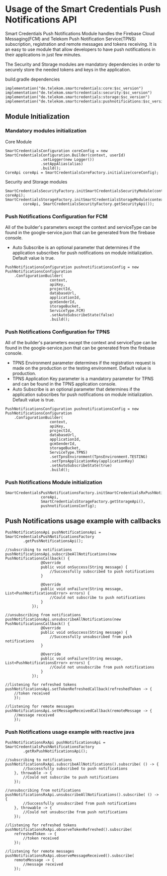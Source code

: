 # Usage of the Smart Credentials Push Notifications API

Smart Credentials Push Notifications Module handles the Firebase Cloud Messaging(FCM) and 
Telekom Push Notification Service(TPNS) subscription, registration and remote messages and tokens
receiving. It is an easy to use module that allow developers to have push notifications in 
their applications in just few minutes.

The Security and Storage modules are mandatory dependencies in order to securely store the
needed tokens and keys in the application.

build.gradle dependencies
```
implementation("de.telekom.smartcredentials:core:$sc_version")
implementation("de.telekom.smartcredentials:security:$sc_version")
implementation("de.telekom.smartcredentials:storage:$sc_version")
implementation("de.telekom.smartcredentials:pushnotifications:$sc_version")
````

## Module Initialization

### Mandatory modules initialization

Core Module
``` 
SmartCredentialsConfiguration coreConfig = new SmartCredentialsConfiguration.Builder(context, userId)
                .setLogger(new Logger())
                .setAppAlias(alias)
                .build();
CoreApi coreApi = SmartCredentialsCoreFactory.initialize(coreConfig);
````

Security and Storage modules
``` 
SmartCredentialsSecurityFactory.initSmartCredentialsSecurityModule(context, coreApi);
SmartCredentialsStorageFactory.initSmartCredentialsStorageModule(context, 
		coreApi, SmartCredentialsSecurityFactory.getSecurityApi());
````

### Push Notifications Configuration for FCM 
All of the builder's parameters except the context and serviceType can be found in the google-service.json 
that can be generated from the firebase console. 
- Auto Subscribe is an optional parameter that determines if the application 
subscribes for push notifications on module initialization. Default value is true.
```
PushNotificationsConfiguration pushnotificationsConfig = new PushNotificationsConfiguration
	.ConfigurationBuilder(
					context,
					apiKey,
					projectId,
					databaseUrl,
					applicationId,
					gcmSenderId,
					storageBucket,
					ServiceType.FCM)
					.setAutoSubscribeState(false)
					.build();
````

### Push Notifications Configuration for TPNS 
All of the builder's parameters except the context and serviceType can be found in the google-service.json 
that can be generated from the firebase console.
- TPNS Environment parameter determines if the registration request is made on the production or
the testing environment. Default value is production.
- TPNS Application Key parameter is a mandatory parameter for TPNS and can be found in the TPNS
application console.
- Auto Subscribe is an optional parameter that determines if the application 
subscribes for push notifications on module initialization. Default value is true.
```
PushNotificationsConfiguration pushnotificationsConfig = new PushNotificationsConfiguration
	.ConfigurationBuilder(
					context,
					apiKey,
					projectId,
					databaseUrl,
					applicationId,
					gcmSenderId,
					storageBucket,
					ServiceType.TPNS)
					.setTpnsEnvironment(TpnsEnvironment.TESTING)
					.setTpnsApplicationKey(applicationKey)
					.setAutoSubscribeState(true)
					.build();
````

### Push Notifications Module initialization
```
SmartCredentialsPushNotificationsFactory.initSmartCredentialsRxPushNotificationsModule(
                coreApi,
                SmartCredentialsStorageFactory.getStorageApi(),
                pushnotificationsConfig);	
````

## Push Notifications usage example with callbacks
```
PushNotificationsApi pushNotificationsApi = SmartCredentialsPushNotificationsFactory
		.getPushNotificationsApi();

//subscribing to notifications
pushNotificationsApi.subscribeAllNotifications(new PushNotificationsCallback() {
                @Override
                public void onSuccess(String message) {
                    //Successfully subscribed to push notifications
                }

                @Override
                public void onFailure(String message, List<PushNotificationsError> errors) {
                    //Could not subscribe to push notifications
                }
            });

//unsubscribing from notifications
pushNotificationsApi.unsubscribeAllNotifications(new PushNotificationsCallback() {
                @Override
                public void onSuccess(String message) {
                    //Successfully unsubscribed from push notifications
                }

                @Override
                public void onFailure(String message, List<PushNotificationsError> errors) {
                    //Could not unsubscribe from push notifications
                }
            });
			
//listening for refreshed tokens
pushNotificationsApi.setTokenRefreshedCallback(refreshedToken -> {
    //token received
    });
	
//listening for remote messages
pushNotificationsApi.setMessageReceivedCallback(remoteMessage -> {
    //message received
    });
````

### Push Notifications usage example with reactive java
```
PushNotificationsRxApi pushNotificationsApi = SmartCredentialsPushNotificationsFactory
		.getRxPushNotificationsApi();

//subscribing to notifications
pushNotificationsRxApi.subscribeAllNotifications().subscribe( () -> {
        //Successfully subscribed to push notifications    
    }, throwable -> {
        //Could not subscribe to push notifications    
    });

//unsubscribing from notifications
pushNotificationsRxApi.unsubscribeAllNotifications().subscribe( () -> {
        //Successfully unsubscribed from push notifications    
    }, throwable -> {
        //Could not unsubscribe from push notifications    
    });
			
//listening for refreshed tokens
pushNotificationsRxApi.observeTokenRefreshed().subscribe(
    refreshedToken -> {
        //token received   
    });
	
//listening for remote messages
pushNotificationsRxApi.observeMessageReceived().subscribe(
    remoteMessage -> {
        //message received   
    });
````







